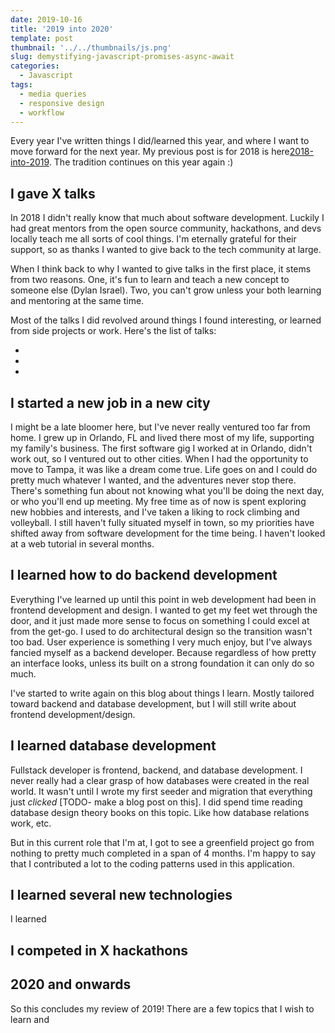 ```yaml
---
date: 2019-10-16
title: '2019 into 2020'
template: post
thumbnail: '../../thumbnails/js.png'
slug: demystifying-javascript-promises-async-await
categories:
  - Javascript
tags:
  - media queries
  - responsive design
  - workflow
---
```


Every year I've written things I did/learned this year, and where I want to move forward for the next year. My previous post is for 2018 is here[2018-into-2019](https://vincentntang.com/). The tradition continues on this year again :)

## I gave X talks

In 2018 I didn't really know that much about software development. Luckily I had great mentors from the open source community, hackathons, and devs locally teach me all sorts of cool things. I'm eternally grateful for their support, so as thanks I wanted to give back to the tech community at large.

When I think back to why I wanted to give talks in the first place, it stems from two reasons. One, it's fun to learn and teach a new concept to someone else (Dylan Israel). Two, you can't grow unless your both learning and mentoring at the same time.

Most of the talks I did revolved around things I found interesting, or learned from side projects or work. Here's the list of talks:

- 
- 
-

## I started a new job in a new city

I might be a late bloomer here, but I've never really ventured too far from home. I grew up in Orlando, FL and lived there most of my life, supporting my family's business. The first software gig I worked at in Orlando, didn't work out, so I ventured out to other cities. When I had the opportunity to move to Tampa, it was like a dream come true. Life goes on and I could do pretty much whatever I wanted, and the adventures never stop there. There's something fun about not knowing what you'll be doing the next day, or who you'll end up meeting. My free time as of now is spent exploring new hobbies and interests, and I've taken a liking to rock climbing and volleyball. I still haven't fully situated myself in town, so my priorities have shifted away from software development for the time being. I haven't looked at a web tutorial in several months.

## I learned how to do backend development

Everything I've learned up until this point in web development had been in frontend development and design. I wanted to get my feet wet through the door, and it just made more sense to focus on something I could excel at from the get-go. I used to do architectural design so the transition wasn't too bad. User experience is something I very much enjoy, but I've always fancied myself as a backend developer. Because regardless of how pretty an interface looks, unless its built on a strong foundation it can only do so much. 

I've started to write again on this blog about things I learn. Mostly tailored toward backend and database development, but I will still write about frontend development/design. 

## I learned database development

Fullstack developer is frontend, backend, and database development. I never really had a clear grasp of how databases were created in the real world. It wasn't until I wrote my first seeder and migration that everything just *clicked* [TODO- make a blog post on this]. I did spend time reading database design theory books on this topic. Like how database relations work, etc.

But in this current role that I'm at, I got to see a greenfield project go from nothing to pretty much completed in a span of 4 months. I'm happy to say that I contributed a lot to the coding patterns used in this application. 

## I learned several new technologies

I learned

## I competed in X hackathons



## 2020 and onwards

So this concludes my review of 2019! There are a few topics that I wish to learn and
